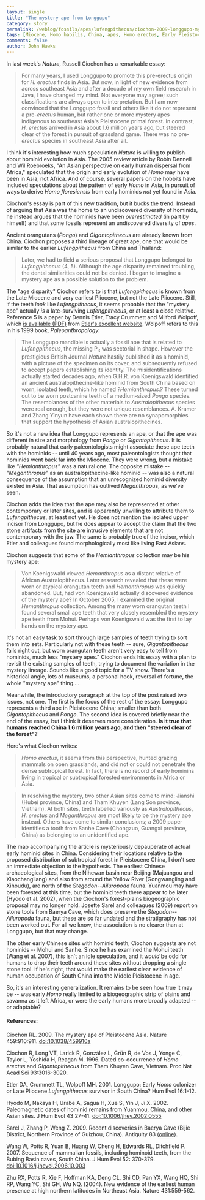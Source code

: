```yaml
---
layout: single 
title: "The mystery ape from Longgupo" 
category: story
permalink: /weblog/fossils/apes/lufengpithecus/ciochon-2009-longgupo-mystery-ape.html
tags: [Miocene, Homo habilis, China, apes, Homo erectus, Early Pleistocene, Lufengpithecus] 
comments: false 
author: John Hawks 
---
```



In last week's <i>Nature</i>, Russell Ciochon has a remarkable essay: 

<blockquote>For many years, I used Longgupo to promote this pre-erectus origin for <i>H. erectus</i> finds in Asia. But now, in light of new evidence from across southeast Asia and after a decade of my own field research in Java, I have changed my mind. Not everyone may agree; such classifications are always open to interpretation. But I am now convinced that the Longgupo fossil and others like it do not represent a pre-<i>erectus</i> human, but rather one or more mystery apes indigenous to southeast Asia's Pleistocene primal forest. In contrast, <i>H. erectus</i> arrived in Asia about 1.6 million years ago, but steered clear of the forest in pursuit of grassland game. There was no pre-<i>erectus</i> species in southeast Asia after all.</blockquote>

I think it's interesting how much speculation <i>Nature</i> is willing to publish about hominid evolution in Asia. The 2005 review article by Robin Dennell and Wil Roebroeks, "An Asian perspective on early human dispersal from Africa," speculated that the origin and early evolution of <i>Homo</i> may have been in Asia, not Africa. And of course, several papers on the hobbits have included speculations about the pattern of early <i>Homo</i> in Asia, in pursuit of ways to derive <i>Homo floresiensis</i> from early hominids <i>not</i> yet found in Asia. 

Ciochon's essay is part of this new tradition, but it bucks the trend. Instead of arguing that Asia was the home to an undiscovered diversity of hominids, he instead argues that the hominids have been <i>overestimated</i> (in part by himself) and that some fossils represent an undiscovered diversity of <i>apes</i>.

Ancient orangutans (<i>Pongo</i>) and <i>Gigantopithecus</i> are already known from China. Ciochon proposes a third lineage of great ape, one that would be similar to the earlier <i>Lufengpithecus</i> from China and Thailand:

<blockquote>Later, we had to field a serious proposal that Longgupo belonged to <i>Lufengpithecus</i> (4, 5). Although the age disparity remained troubling, the dental similarities could not be denied. I began to imagine a mystery ape as a possible solution to the problem.</blockquote>

The "age disparity" Ciochon refers to is that <i>Lufengpithecus</i> is known from the Late Miocene and very earliest Pliocene, but not the Late Pliocene. Still, if the teeth <i>look</i> like <i>Lufengpithecus</i>, it seems probable that the "mystery ape" actually <i>is</i> a late-surviving <i>Lufengpithecus</i>, or at least a close relative. Reference 5 is a paper by Dennis Etler, Tracy Crummett and Milford Wolpoff, which <a href="http://www.chineseprehistory.com/Longgupo.pdf">is available (PDF)</a> from <a href="http://www.chineseprehistory.com/">Etler's excellent website</a>. Wolpoff refers to this in his 1999 book, <i>Paleoanthropology</i>: 

<blockquote>The Longgupo mandible is actually a fossil ape that is related to <i>Lufengpithecus</i>, the missing P<sub>3</sub> was sectorial in shape. However the prestigious British Journal <i>Nature</i> hastily published it as a hominid, with a picture of the specimen on its cover, and subsequently refused to accept papers establishing its identity. The misidentifications actually started decades ago, when G.H.R. von Koenigswald identified an ancient australopithecine-like hominid from South China based on worn, isolated teeth, which he named <i>?Hemianthropus.?</i> These turned out to be worn postcanine teeth of a medium-sized <i>Pongo</i> species. The resemblances of the other materials to <i>Australopithecus</i> species were real enough, but they were not unique resemblances. A. Kramer and Zhang Yinyun have each shown there are no synapomorphies that support the hypothesis of Asian australopithecines. </blockquote>

So it's not a new idea that Longgupo represents an ape, or that the ape was different in size and morphology from <i>Pongo</i> or <i>Gigantopithecus</i>. It is probably natural that early paleontologists might associate these ape teeth with the hominids -- until 40 years ago, most paleontologists thought that hominids went back far into the Miocene. They were wrong, but a mistake like <i>"Hemianthropus"</i> was a natural one. The opposite mistake -- <i>"Meganthropus"</i> as an australopithecine-like hominid -- was also a natural consequence of the assumption that an unrecognized hominid diversity existed in Asia. That assumption has outlived <i>Meganthropus</i>, as we've seen. 

Ciochon adds the idea that the ape may also be represented at other contemporary or later sites, and is apparently unwilling to attribute them to <i>Lufengpithecus</i>, at least not yet. He does not mention the isolated upper incisor from Longgupo, but he does appear to accept the claim that the two stone artifacts from the site are intrusive elements that are not contemporary with the jaw. The same is probably true of the incisor, which Etler and colleagues found morphologically most like living East Asians. 

Ciochon suggests that some of the <i>Hemianthropus</i> collection may be his mystery ape: 

<blockquote>Von Koenigswald viewed <i>Hemanthropus</i> as a distant relative of African Australopithecus. Later research revealed that these were worn or atypical orangutan teeth and <i>Hemanthropus</i> was quickly abandoned. But, had von Koenigswald actually discovered evidence of the mystery ape? In October 2005, I examined the original <i>Hemanthropus</i> collection. Among the many worn orangutan teeth I found several small ape teeth that very closely resembled the mystery ape teeth from Mohui. Perhaps von Koenigswald was the first to lay hands on the mystery ape.</blockquote>

It's not an easy task to sort through large samples of teeth trying to sort them into sets. Particularly not with these teeth -- sure, <i>Gigantopithecus</i> falls right out, but worn orangutan teeth aren't very easy to tell from hominids, much less "mystery apes." Ciochon ends his essay with a plan to revisit the existing samples of teeth, trying to document the variation in the mystery lineage. Sounds like a good topic for a TV show. There's a historical angle, lots of museums, a personal hook, reversal of fortune, the whole "mystery ape" thing....

Meanwhile, the introductory paragraph at the top of the post raised two issues, not one. The first is the focus of the rest of the essay: Longgupo represents a third ape in Pleistocene China; smaller than both <i>Gigantopithecus</i> and <i>Pongo</i>. The second idea is covered briefly near the end of the essay, but I think it deserves more consideration. <b>Is it true that humans reached China 1.6 million years ago, and then "steered clear of the forest"?</b>

Here's what Ciochon writes: 

<blockquote><i>Homo erectus</i>, it seems from this perspective, hunted grazing mammals on open grasslands, and did not or could not penetrate the dense subtropical forest. In fact, there is no record of early hominins living in tropical or subtropical forested environments in Africa or Asia. </blockquote>

<blockquote>In resolving the mystery, two other Asian sites come to mind: Jianshi (Hubei province, China) and Tham Khuyen (Lang Son province, Vietnam). At both sites, teeth labelled variously as <i>Australopithecus</i>, <i>H. erectus</i> and <i>Meganthropus</i> are most likely to be the mystery ape instead. Others have come to similar conclusions; a 2009 paper identifies a tooth from Sanhe Cave (Chongzuo, Guangxi province, China) as belonging to an unidentified ape.</blockquote>

The map accompanying the article is mysteriously depauperate of actual early hominid sites in China. Considering their locations relative to the proposed distribution of subtropical forest in Pleistocene China, I don't see an immediate objection to the hypothesis. The earliest Chinese archaeological sites, from the Nihewan basin near Beijing (Majuangou and Xiaochangliang) and also from around the Yellow River (Gongwangling and Xihoudu), are north of the <i>Stegodon--Ailuropoda</i> fauna. Yuanmou may have been forested at this time, but the hominid teeth there appear to be later (Hyodo et al. 2002), when the Ciochon's forest-plains biogeographic proposal may no longer hold. Josette Sarel and colleagues (2009) report on stone tools from Baerya Cave, which does preserve the <i>Stegodon--Ailuropoda</i> fauna, but these are so far undated and the stratigraphy has not been worked out. For all we know, the association is no clearer than at Longgupo, but that may change. 

The other early Chinese sites with hominid teeth, Ciochon suggests are not hominids -- Mohui and Sanhe. Since he has examined the Mohui teeth (Wang et al. 2007), this isn't an idle speculation, and it <i>would</i> be odd for humans to drop their teeth around these sites without dropping a single stone tool. If he's right, that would make the earliest clear evidence of human occupation of South China into the Middle Pleistocene in age.  

So, it's an interesting generalization. It remains to be seen how true it may be -- was early <i>Homo</i> really limited to a biogeographic strip of plains and savanna as it left Africa, or were the early humans more broadly adapted -- or adaptable?




<h4>References:</h4>

<p class="cite">Ciochon RL. 2009. The mystery ape of Pleistocene Asia. Nature 459:910:911. <a href="http://dx.doi.org/10.1038/459910a">doi:10.1038/459910a</a></p>

<p class="cite">Ciochon R, Long VT, Larick R, Gonz&aacute;lez L, Gr&uuml;n R, de Vos J, Yonge C, Taylor L, Yoshida H, Reagan M. 1996. Dated co-occurrence of <i>Homo erectus</i> and <i>Gigantopithecus</i> from Tham Khuyen Cave, Vietnam. Proc Nat Acad Sci 93:3016-3020. </p>

<p class="cite">Etler DA, Crummett TL, Wolpoff MH. 2001. Longgupo: Early <i>Homo</i> colonizer or Late Pliocene <i>Lufengpithecus</i> survivor in South China? Hum Evol 16:1-12. </p>

<p class="cite">Hyodo M, Nakaya H, Urabe A, Sagua H, Xue S, Yin J, Ji X. 2002. Paleomagnetic dates of hominid remains from Yuanmou, China, and other Asian sites. J Hum Evol 43:27-41. <a href="http://dx.doi.org/10.1006/jhev.2002.0555">doi:10.1006/jhev.2002.0555</a></p>

<p class="cite">Sarel J, Zhang P, Weng Z. 2009. Recent discoveries in Baerya Cave (Bijie District, Northern Province of Guizhou, China). Antiquity 83 (<a href="http://www.antiquity.ac.uk/projgall/sarel/">online</a>).</p>

<p class="cite">Wang W, Potts R, Yuan B, Huang W, Cheng H, Edwards RL, Ditchfield P. 2007. Sequence of mammalian fossils, including hominoid teeth, from the Bubing Basin caves, South China. J Hum Evol 52: 370-379. <a href="http://dx.doi.org/10.1016/j.jhevol.2006.10.003">doi:10.1016/j.jhevol.2006.10.003</a></p>

<p class="cite">Zhu RX, Potts R, Xie F, Hoffman KA, Deng CL, Shi CD, Pan YX, Wang HQ, Shi RP, Wang YC, Shi GH, Wu NQ.  (2004).  New evidence of the earliest human presence at high northern latitudes in Northeast Asia. Nature 431:559-562.</p>





